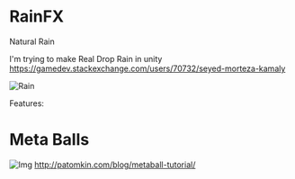 # RainFX
Natural Rain

I'm trying to make Real Drop Rain in unity
https://gamedev.stackexchange.com/users/70732/seyed-morteza-kamaly

![Rain](https://user-images.githubusercontent.com/16706911/34388772-d55c333a-eb4a-11e7-818a-ab94a2871f0c.gif)

Features:

# Meta Balls
![Img](http://patomkin.com/wp-content/uploads/12.png)
http://patomkin.com/blog/metaball-tutorial/
